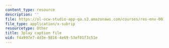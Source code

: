 ```yaml
---
content_type: resource
description: ''
file: https://ol-ocw-studio-app-qa.s3.amazonaws.com/courses/res-env-001-climate-action-hands-on-harnessing-science-with-communities-to-cut-carbon-january-iap-2017/f4a997e74d3e98164e6953ef01f3c51e_uq3aNIM-IU.srt
file_type: application/x-subrip
resourcetype: Other
title: 3play caption file
uid: f4a997e7-4d3e-9816-4e69-53ef01f3c51e
---
```


